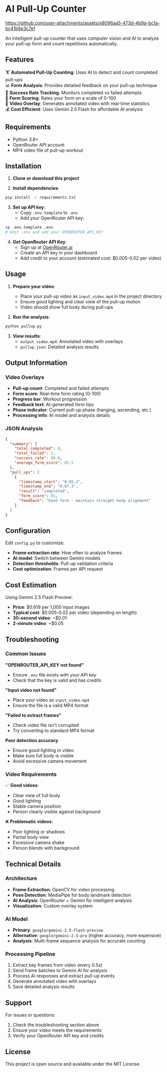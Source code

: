 # AI Pull-Up Counter

https://github.com/user-attachments/assets/e8096aa5-473d-4b9a-bc1a-bc41b9e3c7e1

An intelligent pull-up counter that uses computer vision and AI to analyze your pull-up form and count repetitions automatically.

## Features

🏋️ **Automated Pull-Up Counting**: Uses AI to detect and count completed pull-ups  
📊 **Form Analysis**: Provides detailed feedback on your pull-up technique  
🎯 **Success Rate Tracking**: Monitors completed vs failed attempts  
📏 **Form Scoring**: Rates your form on a scale of 0-100  
🎥 **Video Overlay**: Generates annotated video with real-time statistics  
💰 **Cost Efficient**: Uses Gemini 2.5 Flash for affordable AI analysis  

## Requirements

- Python 3.8+
- OpenRouter API account
- MP4 video file of pull-up workout

## Installation

1. **Clone or download this project**

2. **Install dependencies**:
```bash
pip install -r requirements.txt
```

3. **Set up API key**:
   - Copy `.env.template` to `.env`
   - Add your OpenRouter API key:
```bash
cp .env.template .env
# Edit .env and add your OPENROUTER_API_KEY
```

4. **Get OpenRouter API Key**:
   - Sign up at [OpenRouter.ai](https://openrouter.ai)
   - Create an API key in your dashboard
   - Add credit to your account (estimated cost: $0.005-0.02 per video)

## Usage

1. **Prepare your video**:
   - Place your pull-up video as `input_video.mp4` in the project directory
   - Ensure good lighting and clear view of the pull-up motion
   - Video should show full body during pull-ups

2. **Run the analysis**:
```bash
python pullup.py
```

3. **View results**:
   - `output_video.mp4`: Annotated video with overlays
   - `pullup.json`: Detailed analysis results

## Output Information

### Video Overlays
- **Pull-up count**: Completed and failed attempts
- **Form score**: Real-time form rating (0-100)
- **Progress bar**: Workout progression
- **Feedback text**: AI-generated form tips
- **Phase indicator**: Current pull-up phase (hanging, ascending, etc.)
- **Processing info**: AI model and analysis details

### JSON Analysis
```json
{
  "summary": {
    "total_completed": 8,
    "total_failed": 2,
    "success_rate": 80.0,
    "average_form_score": 85.5
  },
  "pull_ups": [
    {
      "timestamp_start": "0:05.2",
      "timestamp_end": "0:07.3",
      "result": "completed",
      "form_score": 85,
      "feedback": "Good form - maintain straight body alignment"
    }
  ]
}
```

## Configuration

Edit `config.py` to customize:

- **Frame extraction rate**: How often to analyze frames
- **AI model**: Switch between Gemini models
- **Detection thresholds**: Pull-up validation criteria
- **Cost optimization**: Frames per API request

## Cost Estimation

Using Gemini 2.5 Flash Preview:
- **Price**: $0.619 per 1,000 input images
- **Typical cost**: $0.005-0.02 per video (depending on length)
- **30-second video**: ~$0.01
- **2-minute video**: ~$0.05

## Troubleshooting

### Common Issues

**"OPENROUTER_API_KEY not found"**
- Ensure `.env` file exists with your API key
- Check that the key is valid and has credits

**"Input video not found"**
- Place your video as `input_video.mp4`
- Ensure the file is a valid MP4 format

**"Failed to extract frames"**
- Check video file isn't corrupted
- Try converting to standard MP4 format

**Poor detection accuracy**
- Ensure good lighting in video
- Make sure full body is visible
- Avoid excessive camera movement

### Video Requirements

✅ **Good videos**:
- Clear view of full body
- Good lighting
- Stable camera position
- Person clearly visible against background

❌ **Problematic videos**:
- Poor lighting or shadows
- Partial body view
- Excessive camera shake
- Person blends with background

## Technical Details

### Architecture
- **Frame Extraction**: OpenCV for video processing
- **Pose Detection**: MediaPipe for body landmark detection
- **AI Analysis**: OpenRouter + Gemini for intelligent analysis
- **Visualization**: Custom overlay system

### AI Model
- **Primary**: `google/gemini-2.5-flash-preview`
- **Alternative**: `google/gemini-2.5-pro` (higher accuracy, more expensive)
- **Analysis**: Multi-frame sequence analysis for accurate counting

### Processing Pipeline
1. Extract key frames from video (every 0.5s)
2. Send frame batches to Gemini AI for analysis
3. Process AI responses and extract pull-up events
4. Generate annotated video with overlays
5. Save detailed analysis results

## Support

For issues or questions:
1. Check the troubleshooting section above
2. Ensure your video meets the requirements
3. Verify your OpenRouter API key and credits

## License

This project is open source and available under the MIT License. 
